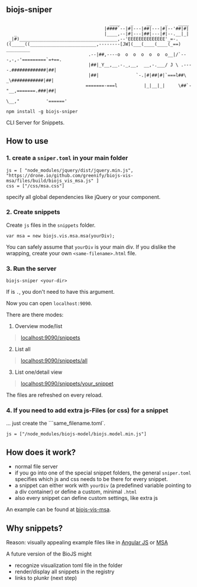 biojs-sniper
-------------

```
                                       ____    _     __     _    ____
                                     |####`--|#|---|##|---|#|--'##|#|
   _                                 |____,--|#|---|##|---|#|--.__|_|
 _|#)_____________________________________,--'EEEEEEEEEEEEEE'_=-.
((_____((_________________________,--------[JW](___(____(____(_==)        _________
                               .--|##,----o  o  o  o  o  o  o__|/`---,-,-'=========`=+==.
                               |##|_Y__,__.-._,__,  __,-.___/ J \ .----.#############|##|
                               |##|              `-.|#|##|#|`===l##\   _\############|##|
                              =======-===l          |_|__|_|     \##`-"__,=======.###|##|
                                                                  \__,"          '======'

 ```


```
npm install -g biojs-sniper
```

CLI Server for Snippets.

How to use
----------

### 1. create a `sniper.toml` in your main folder

```
js = [ "node_modules/jquery/dist/jquery.min.js", "https://drone.io/github.com/greenify/biojs-vis-msa/files/build/biojs_vis_msa.js" ]
css = ["/css/msa.css"]
```

specify all global dependencies like jQuery or your component.

### 2. Create snippets

Create `js` files in the `snippets` folder.

```
var msa = new biojs.vis.msa.msa(yourDiv);
```

You can safely assume that `yourDiv` is your main div.
If you dislike the wrapping, create your own `<same-filename>.html` file.

### 3. Run the server

```
biojs-sniper <your-dir>
```

If <your-dir> is `.`, you don't need to have this argument.

Now you can open `localhost:9090`.

There are there modes:

1) Overview mode/list

> [localhost:9090/snippets](http://localhost:9090/snippets)

2) List all

> [localhost:9090/snippets/all](http://localhost:9090/snippets/all)

3) List one/detail view

> [localhost:9090/snippets/your_snippet](http://localhost:9090/snippets/your_snippet])

The files are refreshed on every reload.

### 4. If you need to add extra js-Files (or css) for a snippet

... just create the ```same_filename.toml`.

```
js = ["/node_modules/biojs-model/biojs.model.min.js"]
```

How does it work?
----------

* normal file server
* if you go into one of the special snippet folders, the general `sniper.toml` specifies which js and css needs to be there for every snippet.
* a snippet can either work with `yourDiv` (a predefined variable pointing to a div container) or define a custom, minimal `.html`
* also every snippet can define custom settings, like extra js 

An example can be found at [biojs-vis-msa](https://github.com/greenify/biojs-vis-msa/tree/master/snippets).


Why snippets?
---------------------------

Reason: visually appealing example files like in [Angular JS](https://docs.angularjs.org/api/ng/directive/ngClick) or [MSA](http://dev.biojs-msa.org/v1/msa_non_amd.html)

A future version of the BioJS might 

* recognize visualization toml file in the folder
* render/display all snippets in the registry
* links to plunkr (next step)

